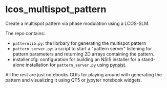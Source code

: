 # lcos_multispot_pattern

Create a multispot pattern via phase modulation using a LCOS-SLM.

The repo contains:

- `patternlib.py`: the librbary for generating the multispot pattern
- `pattern_server.py`: a script to start a "pattern server" listening for
  pattern parameters and returning 2D arrays containing the pattern.
- installer.cfg: configuration for building an NSIS installer for a stand-alone
  installation for `pattern_server.py` using [pynsist](https://github.com/takluyver/pynsist).
  
All the rest are just notebooks GUIs for playing around with generating the pattern
and visualizing it using QT5 or jypyter notebook widgets.
